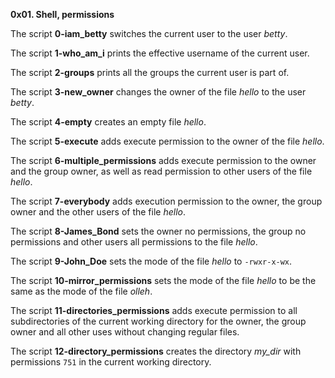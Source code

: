 **0x01. Shell, permissions**

The script **0-iam_betty** switches the current user to the user *betty*.

The script **1-who_am_i** prints the effective username of the current user.

The script **2-groups** prints all the groups the current user is part of.

The script **3-new_owner** changes the owner of the file *hello* to the user *betty*.

The script **4-empty** creates an empty file *hello*.

The script **5-execute** adds execute permission to the owner of the file *hello*.

The script **6-multiple_permissions** adds execute permission to the owner and the group owner, as well as read permission to other users of the file *hello*.

The script **7-everybody** adds execution permission to the owner, the group owner and the other users of the file *hello*.

The script **8-James_Bond** sets the owner no permissions, the group no permissions and other users all permissions to the file *hello*.

The script **9-John_Doe** sets the mode of the file *hello* to `-rwxr-x-wx`.

The script **10-mirror_permissions** sets the mode of the file *hello* to be the same as the mode of the file *olleh*.

The script **11-directories_permissions** adds execute permission to all subdirectories of the current working directory for the owner, the group owner and all other uses without changing regular files.

The script **12-directory_permissions** creates the directory *my_dir* with permissions `751` in the current working directory.
